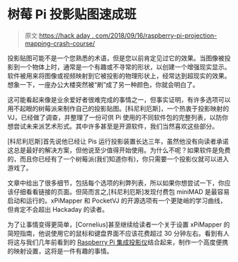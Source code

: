 # 树莓 Pi 投影贴图速成班

> 原文:[https://hack aday . com/2018/09/16/raspberry-pi-projection-mapping-crash-course/](https://hackaday.com/2018/09/16/raspberry-pi-projection-mapping-crash-course/)

投影贴图可能不是一个您熟悉的术语，但是您以前肯定见过它的效果。当图像被投影到一个物体上时，通常是一个有趣或不寻常的形状，以创建一个增强现实显示。软件被用来将图像或视频映射到它被投影的物理形状上，经常达到超现实的效果。想象一下，一座办公大楼突然被“刷”成了另一种颜色，你就会明白了。

这可能看起来像是业余爱好者很难完成的事情之一，但事实证明，有许多选项可以用不起眼的树莓派来制作自己的投影贴图。[科尼利厄斯]，一个热衷于投影映射的 VJ，已经做了调查，并整理了一份可供 Pi 使用的不同软件包的完整列表，以防你想尝试未来派艺术形式。其中许多甚至是开源软件，我们当然喜欢这些部分。

[科尼利厄斯]首先说他已经让 Pis 运行投影装置长达三年，虽然他没有向读者承诺这总是最好的解决方案，但他说至少值得开始使用。为什么不呢？如果软件是免费的，而且你已经有了一个树莓派(我们知道你有)，你只需要一个投影仪就可以进入游戏了。

文章中给出了很多细节，包括每个选项的利弊列表，所以如果你想尝试一下，你应该仔细看看链接的页面。但简而言之,[科尼利厄斯]发现付费包 miniMAD 是最容易启动和运行的。xPiMapper 和 PocketVJ 的开源选项有一个更陡峭的学习曲线，但肯定不会超出 Hackaday 的读者。

为了让事情变得更简单，[Cornelius]甚至继续给读者一个关于设置 xPiMapper 的简短指南，他说使用它的鼠标和键盘界面不应该花费超过 30 分钟左右。看到有人将这与我们几年前看到的 [Raspberry Pi 集成投影仪](https://hackaday.com/2016/12/18/smart-projector-with-built-in-raspberry-pi-zero/)结合起来，制作一个高度便携的映射设置，这将是一件有趣的事情。